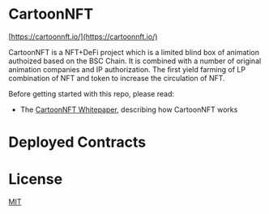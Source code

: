 CartoonNFT
=================
[https://cartoonnft.io/](https://cartoonnft.io/)

CartoonNFT is a NFT+DeFi project which is a limited blind box of animation authoized based on the BSC Chain. It is combined with a number of original animation companies and IP authorization. The first yield farming of LP combination of NFT and token to increase the circulation of NFT.

Before getting started with this repo, please read:

* The [CartoonNFT Whitepaper](https://cartoonnft.io/pdf), describing how CartoonNFT works

Deployed Contracts
=========

License
=========
[MIT](LICENSE)